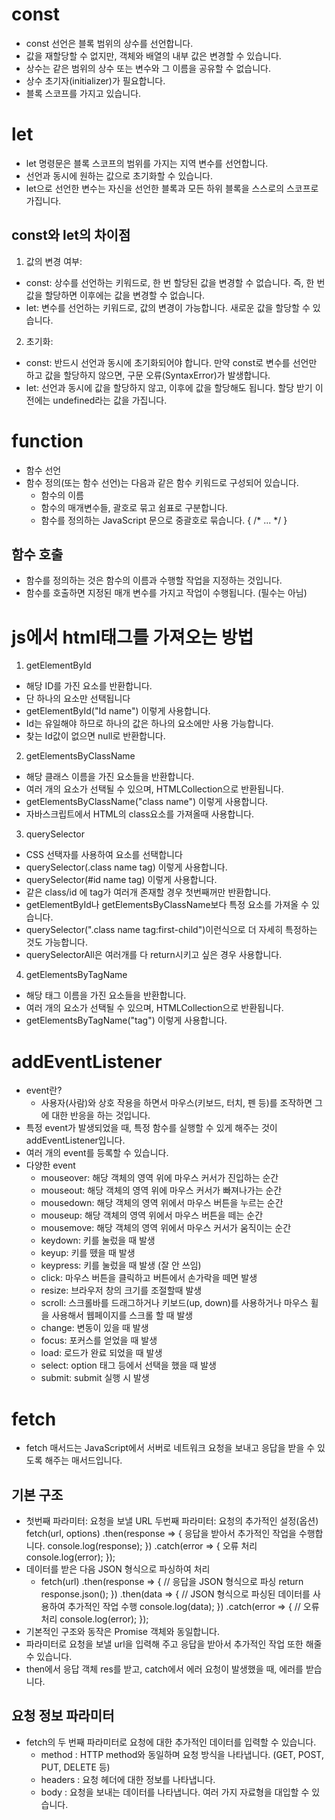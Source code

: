 # const
- const 선언은 블록 범위의 상수를 선언합니다. 
- 값을 재할당할 수 없지만, 객체와 배열의 내부 값은 변경할 수 있습니다.
- 상수는 같은 범위의 상수 또는 변수와 그 이름을 공유할 수 없습니다.
- 상수 초기자(initializer)가 필요합니다.
- 블록 스코프를 가지고 있습니다.
# let
- let 명령문은 블록 스코프의 범위를 가지는 지역 변수를 선언합니다.
- 선언과 동시에 원하는 값으로 초기화할 수 있습니다.
- let으로 선언한 변수는 자신을 선언한 블록과 모든 하위 블록을 스스로의 스코프로 가집니다.
## const와 let의 차이점
1. 값의 변경 여부:
- const: 상수를 선언하는 키워드로, 한 번 할당된 값을 변경할 수 없습니다. 즉, 한 번 값을 할당하면 이후에는 값을 변경할 수 없습니다.
- let: 변수를 선언하는 키워드로, 값의 변경이 가능합니다. 새로운 값을 할당할 수 있습니다.
2. 초기화:
- const: 반드시 선언과 동시에 초기화되어야 합니다. 만약 const로 변수를 선언만 하고 값을 할당하지 않으면, 구문 오류(SyntaxError)가 발생합니다.
- let: 선언과 동시에 값을 할당하지 않고, 이후에 값을 할당해도 됩니다. 할당 받기 이전에는 undefined라는 값을 가집니다.
# function
- 함수 선언
- 함수 정의(또는 함수 선언)는 다음과 같은 함수 키워드로 구성되어 있습니다.
    - 함수의 이름
    - 함수의 매개변수들, 괄호로 묶고 쉼표로 구분합니다.
    - 함수를 정의하는 JavaScript 문으로 중괄호로 묶습니다. { /* ... */ }
## 함수 호출
- 함수를 정의하는 것은 함수의 이름과 수행할 작업을 지정하는 것입니다.
- 함수를 호출하면 지정된 매개 변수를 가지고 작업이 수행됩니다. (필수는 아님)
# js에서 html태그를 가져오는 방법
1. getElementById
- 해당 ID를 가진 요소를 반환합니다.
- 단 하나의 요소만 선택됩니다
- getElementById("Id name") 이렇게 사용합니다.
- Id는 유일해야 하므로 하나의 값은 하나의 요소에만 사용 가능합니다.
- 찾는 Id값이 없으면 null로 반환합니다.
2. getElementsByClassName
- 해당 클래스 이름을 가진 요소들을 반환합니다.
- 여러 개의 요소가 선택될 수 있으며, HTMLCollection으로 반환됩니다.
- getElementsByClassName("class name") 이렇게 사용합니다.
- 자바스크립트에서 HTML의 class요소를 가져올때 사용합니다.
3. querySelector
- CSS 선택자를 사용하여 요소를 선택합니다
- querySelector(.class name tag) 이렇게 사용합니다.
- querySelector(#id name tag) 이렇게 사용합니다.
- 같은 class/id 에 tag가 여러개 존재할 경우 첫번째꺼만 반환합니다.
- getElementById나 getElementsByClassName보다 특정 요소를 가져올 수 있습니다.
- querySelector(".class name tag:first-child")이런식으로 더 자세히 특정하는 것도 가능합니다.
- querySelectorAll은 여러개를 다 return시키고 싶은 경우 사용합니다.
4. getElementsByTagName
- 해당 태그 이름을 가진 요소들을 반환합니다.
- 여러 개의 요소가 선택될 수 있으며, HTMLCollection으로 반환됩니다.
- getElementsByTagName("tag") 이렇게 사용합니다.
# addEventListener
- event란?
    - 사용자(사람)와 상호 작용을 하면서 마우스(키보드, 터치, 펜 등)를 조작하면 그에 대한 반응을 하는 것입니다.
- 특정 event가 발생되었을 때, 특정 함수를 실행할 수 있게 해주는 것이 addEventListener입니다.
- 여러 개의 event를 등록할 수 있습니다.
- 다양한 event
    - mouseover: 해당 객체의 영역 위에 마우스 커서가 진입하는 순간
    - mouseout: 해당 객체의 영역 위에 마우스 커서가 빠져나가는 순간
    - mousedown: 해당 객체의 영역 위에서 마우스 버튼을 누르는 순간
    - mouseup: 해당 객체의 영역 위에서 마우스 버튼을 떼는 순간
    - mousemove: 해당 객체의 영역 위에서 마우스 커서가 움직이는 순간
    - keydown: 키를 눌렀을 때 발생
    - keyup: 키를 뗐을 때 발생
    - keypress: 키를 눌렀을 때 발생 (잘 안 쓰임)
    - click: 마우스 버튼을 클릭하고 버튼에서 손가락을 떼면 발생
    - resize: 브라우저 창의 크기를 조절할때 발생
    - scroll: 스크롤바를 드래그하거나 키보드(up, down)를 사용하거나 마우스 휠을 사용해서 웹페이지를 스크롤 할 때 발생
    - change: 변동이 있을 때 발생
    - focus: 포커스를 얻었을 때 발생
    - load: 로드가 완료 되었을 때 발생
    - select: option 태그 등에서 선택을 했을 때 발생
    - submit: submit 실행 시 발생
# fetch
- fetch 매서드는 JavaScript에서 서버로 네트워크 요청을 보내고 응답을 받을 수 있도록 해주는 매서드입니다.
## 기본 구조
- 첫번째 파라미터: 요청을 보낼 URL
  두번째 파라미터: 요청의 추가적인 설정(옵션)
fetch(url, options)
  .then(response => {
    응답을 받아서 추가적인 작업을 수행합니다.
    console.log(response);
  })
  .catch(error => {
    오류 처리
    console.log(error);
  });
- 데이터를 받은 다음 JSON 형식으로 파싱하여 처리
  - fetch(url)
    .then(response => {
      // 응답을 JSON 형식으로 파싱
      return response.json();
    })
    .then(data => {
      // JSON 형식으로 파싱된 데이터를 사용하여 추가적인 작업 수행
      console.log(data);
    })
    .catch(error => {
      // 오류 처리
      console.log(error);
    });
- 기본적인 구조와 동작은 Promise 객체와 동일합니다.
- 파라미터로 요청을 보낼 url을 입력해 주고 응답을 받아서 추가적인 작업 또한 해줄 수 있습니다.
- then에서 응답 객체 res를 받고, catch에서 에러 요청이 발생했을 때, 에러를 받습니다.
## 요청 정보 파라미터
- fetch의 두 번째 파라미터로 요청에 대한 추가적인 데이터를 입력할 수 있습니다.
    - method : HTTP method와 동일하며 요청 방식을 나타냅니다. (GET, POST, PUT, DELETE 등)
    - headers : 요청 헤더에 대한 정보를 나타냅니다.
    - body : 요청을 보내는 데이터를 나타냅니다. 여러 가지 자료형을 대입할 수 있습니다.